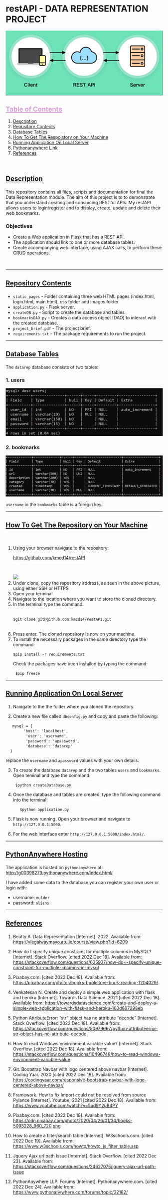 # restAPI - DATA REPRESENTATION PROJECT

<img src='static_pages\images\restapi.png'>

<br>
<h2 style=color:#DDA0DD><b><u>Table of Contents</b></u></h2></summary>
  <ol>
    <li><a href='#Description'> Description</a></li>
    <li><a href='#Contents'>Repository Contents</a></li>
    <li><a href="#tables">Database Tables</a></li>
    <li><a href="#get">How To Get The Respoistory on Your Machine</a></li>
    <li><a href="#app">Running Application On Local Server</a></li>
    <li><a href="#host">Pythonanywhere Link</a></li>
    <li><a href="#ref">References</a></li> 
  </ol>

<br>
<h2><b><u><p id='Description'> Description</b></u></p></h2>

This repository contains all files, scripts and documentation for final the Data Representation module. The aim of this project is to to demonstrate that you understand creating and consuming RESTful APIs. My restAPI allows users to login/register and to display, create, update and delete their web bookmarks.


<h3>Objectives</h3>

- Create a Web application in Flask that has a REST API.
- The application should link to one or more database tables.
- Create accompanying web interface, using AJAX calls, to perform these CRUD operations.


<br>

---

<h2><b><u><p id='Contents'>Repository Contents</b></u></p></h2>

- ```static_pages``` - Folder containing three web HTML pages (index.html, login.html, main.html), css folder and images folder.
- ````application.py```` - Flask server.
- ````createDB.py```` - Script to create the database and tables.
- ```bookmarksDAO.py``` - Creates a data access object (DAO) to interact with the created database.
- ```project_brief.pdf``` - The project brief.
- ```requirements.txt``` - The package requirements to run the project.


---

<h2><b><u><p id='tables'>Database Tables</b></u></p></h2>

 The ```datarep``` database consists of two tables:

<h3>1. users</h3>

<img src='static_pages\images\users_table.png'>

<br>

<h3>2. bookmarks</h3>

<img src='static_pages\images\bookmarks_table.png'>

<br>

```username``` in the ```bookmarks``` table is a foregin key.

 ---

<h2><b><u><p id='get'> How To Get The Repository on Your Machine</b></u></p></h2>
<br>
<ol>

<li>Using your browser navigate to the repository:  

https://github.com/kmcd14/restAPI


<br> </il>



<img src='static_pages\images\repository.png'>

<br>

<li>Under clone, copy the repository address, as seen in the above picture, using either SSH or HTTPS</li>
<li> Open your terminal.</li>
<li> Navigate to the location where you want to store the cloned directory.</li>
<li>In the terminal type the command:

<br>

<br>

    
    $git clone git@github.com:kmcd14/restAPI.git

<br>
</li>
<li>Press enter. The cloned repository is now on your machine.
</li>
<li> To install the necessary packages in the same directory type the command: 

<br>

    $pip install -r requirements.txt


Check the packages have been installed by typing the command: 

     $pip freeze
</ol>


---

<h2><b><u><p id='app'> Running Application On Local Server</b></u></p></h2>

1. Navigate to the the folder where you cloned the repository.

2. Create a new file called ```dbconfig.py``` and copy and paste the following:

```
   mysql = {
        'host': 'localhost',
         'user': 'username',
         'password': 'apassword',
         'database': 'datarep'
  }

```


replace the `username` and `apassword` values with your own details.

3. To create the database ```datarep``` and the two tables ```users``` and ```bookmarks```. Open teminal and type the command:

        $python createDatabase.py

4. Once the database and tables are created, type the following command into the terminal:

          $python application.py

5. Flask is now running. Open your browser and navigate to ```http://127.0.0.1:5000```.

6. For the web interface enter ```http://127.0.0.1:5000/index.html/```.


---

<h2><b><u><p id='host'>PythonAnywhere Hosting</b></u></p></h2>

The application is hosted on ```pythonanywhere``` at: http://g00398279.pythonanywhere.com/index.html/


I have added some data to the database you can register your own user or login with:

- username: ```mulder```
- password: ```aliens```

 ---


<h2><b><u><p id='ref'>References</b></u></p></h2>

1.	Beatty A. Data Representation [Internet]. 2022. Available from: https://vlegalwaymayo.atu.ie/course/view.php?id=6209
 	 
2.	How do I specify unique constraint for multiple columns in MySQL? [Internet]. Stack Overflow. [cited 2022 Dec 18]. Available from: https://stackoverflow.com/questions/635937/how-do-i-specify-unique-constraint-for-multiple-columns-in-mysql
 	 
3.	Pixabay.com. [cited 2022 Dec 18]. Available from: https://pixabay.com/photos/books-bookstore-book-reading-1204029/
 	 
4.	Venkatesan N. Create and deploy a simple web application with flask and heroku [Internet]. Towards Data Science. 2021 [cited 2022 Dec 18]. Available from: https://towardsdatascience.com/create-and-deploy-a-simple-web-application-with-flask-and-heroku-103d867298eb
 	 
5.	Python AttributeError: “str” object has no attribute “decode” [Internet]. Stack Overflow. [cited 2022 Dec 18]. Available from: https://stackoverflow.com/questions/50979667/python-attributeerror-str-object-has-no-attribute-decode
 	 
6.	How to read Windows environment variable value? [Internet]. Stack Overflow. [cited 2022 Dec 18]. Available from: https://stackoverflow.com/questions/10496748/how-to-read-windows-environment-variable-value
 	 
7.	Git. Bootstrap Navbar with logo centered above navbar [Internet]. Coding Yaar. 2020 [cited 2022 Dec 18]. Available from: https://codingyaar.com/responsive-bootstrap-navbar-with-logo-centered-above-navbar/
 	 
8.	Framework. How to fix Import could not be resolved from source Pylance [Internet]. Youtube; 2021 [cited 2022 Dec 18]. Available from: https://www.youtube.com/watch?v=5ud9Y2uB4PY
 	 
9.	Pixabay.com. [cited 2022 Dec 18]. Available from: https://cdn.pixabay.com/photo/2020/04/26/01/34/books-5093228_960_720.png
 	 
10.	How to create a filter/search table [Internet]. W3schools.com. [cited 2022 Dec 19]. Available from: https://www.w3schools.com/howto/howto_js_filter_table.asp

11. Jquery Ajax url path Issue [Internet]. Stack Overflow. [cited 2022 Dec 23]. Available from: https://stackoverflow.com/questions/24627075/jquery-ajax-url-path-issue

12. PythonAnywhere LLP. Forums [Internet]. Pythonanywhere.com. [cited 2022 Dec 24]. Available from: https://www.pythonanywhere.com/forums/topic/32182/


